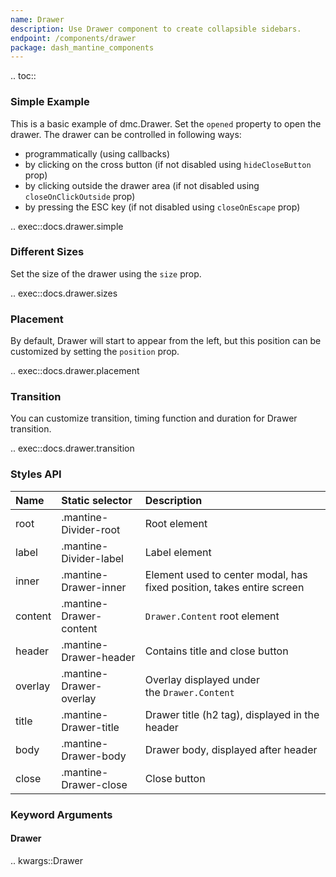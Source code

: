 ```yaml
---
name: Drawer
description: Use Drawer component to create collapsible sidebars.
endpoint: /components/drawer
package: dash_mantine_components
---
```


.. toc::

### Simple Example

This is a basic example of dmc.Drawer. Set the `opened` property to open the drawer. The drawer can be controlled in following ways:

* programmatically (using callbacks)
* by clicking on the cross button (if not disabled using `hideCloseButton` prop)
* by clicking outside the drawer area (if not disabled using `closeOnClickOutside` prop)
* by pressing the ESC key (if not disabled using `closeOnEscape` prop)

.. exec::docs.drawer.simple

### Different Sizes

Set the size of the drawer using the `size` prop.

.. exec::docs.drawer.sizes

### Placement

By default, Drawer will start to appear from the left, but this position can be customized by setting the `position` 
prop.

.. exec::docs.drawer.placement

### Transition

You can customize transition, timing function and duration for Drawer transition.

.. exec::docs.drawer.transition

### Styles API

| Name    | Static selector         | Description                                                           |
|:--------|:------------------------|:----------------------------------------------------------------------|
| root    | .mantine-Divider-root   | Root element                                                          |
| label   | .mantine-Divider-label  | Label element                                                         || root | .mantine-Drawer-root | Root element |
| inner   | .mantine-Drawer-inner   | Element used to center modal, has fixed position, takes entire screen |
| content | .mantine-Drawer-content | `Drawer.Content` root element                                         |
| header  | .mantine-Drawer-header  | Contains title and close button                                       |
| overlay | .mantine-Drawer-overlay | Overlay displayed under the `Drawer.Content`                          |
| title   | .mantine-Drawer-title   | Drawer title (h2 tag), displayed in the header                        |
| body    | .mantine-Drawer-body    | Drawer body, displayed after header                                   |
| close   | .mantine-Drawer-close   | Close button                                                          |

### Keyword Arguments

#### Drawer

.. kwargs::Drawer
